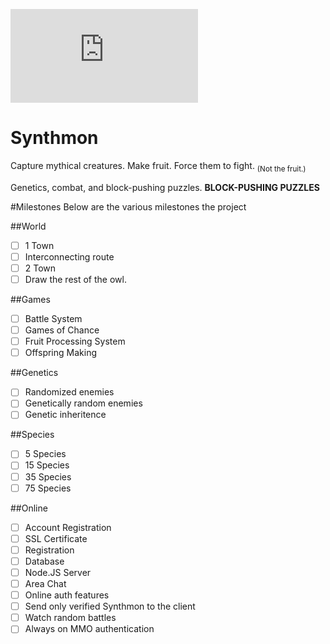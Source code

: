 ![Systems Watcher](http://goaggro.com/projects/synthwatcher/systemWatcher.php)

# Synthmon
Capture mythical creatures. Make fruit. Force them to fight. <sub>(Not the fruit.)</sub>

Genetics, combat, and block-pushing puzzles. **BLOCK-PUSHING PUZZLES**

#Milestones
Below are the various milestones the project

##World
- [ ] 1 Town
- [ ] Interconnecting route
- [ ] 2 Town
- [ ] Draw the rest of the owl.

##Games
- [ ] Battle System
- [ ] Games of Chance
- [ ] Fruit Processing System
- [ ] Offspring Making

##Genetics
- [ ] Randomized enemies
- [ ] Genetically random enemies
- [ ] Genetic inheritence

##Species
- [ ] 5 Species
- [ ] 15 Species
- [ ] 35 Species
- [ ] 75 Species

##Online
- [ ] Account Registration
 - [ ] SSL Certificate
 - [ ] Registration
 - [ ] Database
- [ ] Node.JS Server
 - [ ] Area Chat
- [ ] Online auth features
 - [ ] Send only verified Synthmon to the client
- [ ] Watch random battles
- [ ] Always on MMO authentication